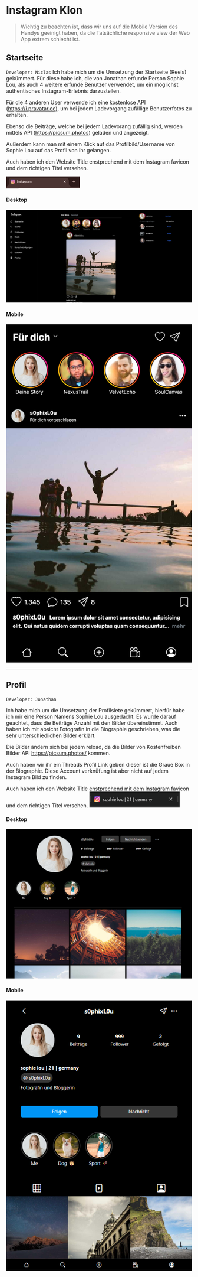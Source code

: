 # Instagram Klon

> Wichtig zu beachten ist, dass wir uns auf die Mobile Version des Handys geeinigt haben, da die Tatsächliche responsive view der Web App extrem schlecht ist.

## Startseite
`Developer: Niclas`
Ich habe mich um die Umsetzung der Startseite (Reels) gekümmert. Für diese habe ich, die von Jonathan erfunde Person Sophie Lou, als auch 4 weitere erfunde Benutzer verwendet, um ein möglichst authentisches Instagram-Erlebnis darzustellen. 

Für die 4 anderen User verwende ich eine kostenlose API (https://i.pravatar.cc), um bei jedem Ladevorgang zufällige Benutzerfotos zu erhalten. 

Ebenso die Beiträge, welche bei jedem Ladevorang zufällig sind, werden mittels API (https://picsum.photos) geladen und angezeigt.

Außerdem kann man mit einem Klick auf das Profilbild/Username von Sophie Lou auf das Profil von ihr gelangen.

Auch haben ich den Website Title enstprechend mit dem Instagram favicon und dem richtigen Titel versehen. 

<img src="/img/screenshots/foryou-title.png" style="width: 200px">

#### Desktop
<img src="/img/screenshots/foryou-desktop.png" style="width: 568px">

#### Mobile
<img src="/img/screenshots/foryou-mobile.png" style="width: 568px">

---

## Profil
`Developer: Jonathan`

Ich habe mich um die Umsetzung der Profilsiete gekümmert, hierfür habe ich mir eine Person Namens Sophie Lou ausgedacht. Es wurde darauf geachtet, dass die Beiträge Anzahl mit den Bilder übereinstimmt. Auch haben ich mit absicht Fotografin in die Biographie geschrieben, was die sehr unterschiedlichen Bilder erklärt.

Die Bilder ändern sich bei jedem reload, da die Bilder von Kostenfreiben Bilder API https://picsum.photos/ kommen.

Auch haben wir ihr ein Threads Profil Link geben dieser ist die Graue Box in der Biographie. Diese Account verknüfung ist aber nicht auf jedem Instagram Bild zu finden.

Auch haben ich den Website Title enstprechend mit dem Instagram favicon und dem richtigen Titel versehen. ![profile title text and favicon](/img/screenshots/profile-title.png)

#### Desktop
![profile desktop](/img/screenshots/profil-desktop.png)

#### Mobile
![profile mobile](/img/screenshots/profil-mobile.png)
